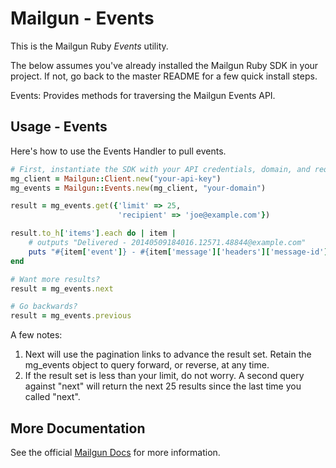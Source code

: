 Mailgun - Events
====================

This is the Mailgun Ruby *Events* utility.

The below assumes you've already installed the Mailgun Ruby SDK in your project.
If not, go back to the master README for a few quick install steps.

Events: Provides methods for traversing the Mailgun Events API.


Usage - Events
-----------------------------------------------------
Here's how to use the Events Handler to pull events.

```ruby
# First, instantiate the SDK with your API credentials, domain, and required parameters for example.
mg_client = Mailgun::Client.new("your-api-key")
mg_events = Mailgun::Events.new(mg_client, "your-domain")

result = mg_events.get({'limit' => 25,
                        'recipient' => 'joe@example.com'})

result.to_h['items'].each do | item |
    # outputs "Delivered - 20140509184016.12571.48844@example.com"
    puts "#{item['event']} - #{item['message']['headers']['message-id']}"
end

# Want more results?
result = mg_events.next

# Go backwards?
result = mg_events.previous
```

A few notes:  
1. Next will use the pagination links to advance the result set.
Retain the mg_events object to query forward, or reverse, at any time.  
2. If the result set is less than your limit, do not worry. A
second query against "next" will return the next 25 results since the
last time you called "next".

More Documentation
------------------
See the official [Mailgun Docs](http://documentation.mailgun.com/api-sending.html)
for more information.
